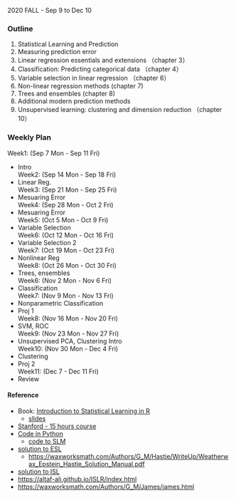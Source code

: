 2020 FALL - Sep 9 to Dec 10



### Outline
1. Statistical Learning and Prediction
2. Measuring prediction error 
3. Linear regression essentials and extensions （chapter 3）
4. Classification: Predicting categorical data （chapter 4）
5. Variable selection in linear regression （chapter 6）
6. Non-linear regression methods (chapter 7)
7. Trees and ensembles (chapter 8)
8. Additional modern prediction methods 
9. Unsupervised learning: clustering and dimension reduction （chapter 10）

### Weekly Plan

Week1: (Sep 7 Mon - Sep 11 Fri)
- Intro  
Week2: (Sep 14 Mon - Sep 18 Fri)
- Linear Reg.  
Week3: (Sep 21 Mon - Sep 25 Fri)
- Mesuaring Error  
Week4: (Sep 28 Mon - Oct 2 Fri)
- Mesuaring Error   
Week5: (Oct 5 Mon - Oct 9 Fri)
- Variable Selection  
Week6: (Oct 12 Mon - Oct 16 Fri)
- Variable Selection 2  
Week7: (Oct 19 Mon - Oct 23 Fri)
- Nonlinear Reg  
Week8: (Oct 26 Mon - Oct 30 Fri)
- Trees, ensembles  
Week6: (Nov 2 Mon - Nov 6 Fri)
- Classification  
Week7: (Nov 9 Mon - Nov 13 Fri)
- Nonparametric Classification
- Proj 1  
Week8: (Nov 16 Mon - Nov 20 Fri)
- SVM, ROC  
Week9: (Nov 23 Mon - Nov 27 Fri)
- Unsupervised PCA, Clustering Intro  
Week10: (Nov 30 Mon - Dec 4 Fri)
- Clustering
- Proj 2  
Week11: (Dec 7 - Dec 11 Fri)
- Review  
#### Reference
- Book: [Introduction to Statistical Learning in R](http://faculty.marshall.usc.edu/gareth-james/ISL/index.html)
  - [slides](http://rstudio-pubs-static.s3.amazonaws.com/359626_2b9afb36e956418b92a66f8068fa5d2b.html)
- [Stanford - 15 hours course](https://www.r-bloggers.com/in-depth-introduction-to-machine-learning-in-15-hours-of-expert-videos/)
- [Code in Python](https://github.com/gaufung/ISL)
  - [code to SLM](https://github.com/fengdu78/lihang-code)
- [solution to ESL](https://esl.hohoweiya.xyz/)
  - https://waxworksmath.com/Authors/G_M/Hastie/WriteUp/Weatherwax_Epstein_Hastie_Solution_Manual.pdf
- [solution to ISL](https://github.com/asadoughi/stat-learning)
- https://altaf-ali.github.io/ISLR/index.html
- https://waxworksmath.com/Authors/G_M/James/james.html
